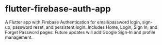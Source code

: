 # flutter-firebase-auth-app
A Flutter app with Firebase Authentication for email/password login, sign-up, password reset, and persistent login. Includes Home, Login, Sign In, and Forget Password pages. Future updates will add Google Sign-In and profile management.
